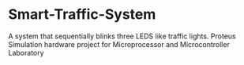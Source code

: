 # Smart-Traffic-System
A system that sequentially blinks three LEDS like traffic lights. Proteus Simulation hardware project for Microprocessor and Microcontroller Laboratory
